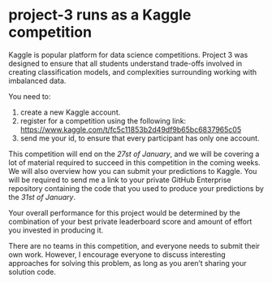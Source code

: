 # project-3 runs as a Kaggle competition

Kaggle is popular platform for data science competitions. Project 3 was designed to ensure that all students understand trade-offs involved in creating classification models, and complexities surrounding working with imbalanced data.

You need to:  

1. create a new Kaggle account. 
2. register for a competition using the following link: https://www.kaggle.com/t/fc5c11853b2d49df9b65bc6837965c05
3. send me your id, to ensure that every participant has only one account. 

This competition will end on the *27st of January*, and we will be covering a lot of material required to succeed in this competition in the coming weeks. We will also overview how you can submit your predictions to Kaggle. You will be required to send me a link to your private GitHub Enterprise repository containing the code that you used to produce your predictions by the *31st of January*.

Your overall performance for this project would be determined by the combination of your best private leaderboard score and amount of effort you invested in producing it.

There are no teams in this competition, and everyone needs to submit their own work. However, I encourage everyone to discuss interesting approaches for solving this problem, as long as you aren’t sharing your solution code.

